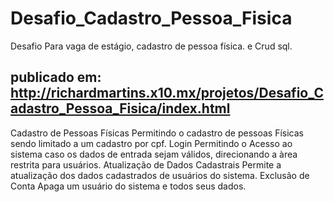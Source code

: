 # Desafio_Cadastro_Pessoa_Fisica
 Desafio Para vaga de estágio, cadastro de pessoa física. e Crud sql.

 publicado em: http://richardmartins.x10.mx/projetos/Desafio_Cadastro_Pessoa_Fisica/index.html
----------------------------
Cadastro de Pessoas Físicas
Permitindo o cadastro de pessoas Físicas sendo limitado a um cadastro por cpf.
Login
Permitindo o Acesso ao sistema caso os dados de entrada sejam válidos, direcionando a àrea restrita para usuários.
Atualização de Dados Cadastrais
Permite a atualização dos dados cadastrados de usuários do sistema.
Exclusão de Conta
Apaga um usuário do sistema e todos seus dados.
